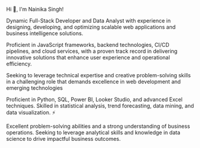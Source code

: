 Hi 👋, I'm Nainika Singh!

Dynamic Full-Stack Developer and Data Analyst with experience in designing, developing, and optimizing scalable web applications and business intelligence solutions. 

Proficient in JavaScript frameworks, backend technologies, CI/CD pipelines, and cloud services, with a proven track record in delivering innovative solutions that enhance user experience and operational efficiency. 

Seeking to leverage technical expertise and creative problem-solving skills in a challenging role that demands excellence in web development and emerging technologies

Proficient in Python, SQL, Power BI, Looker Studio, and advanced Excel techniques. Skilled in statistical analysis, trend forecasting, data mining, and data visualization. ⚡

Excellent problem-solving abilities and a strong understanding of business operations. Seeking to leverage analytical skills and knowledge in data science to drive impactful business outcomes.


<!---
nainikasingh/nainikasingh is a ✨ special ✨ repository because its `README.md` (this file) appears on your GitHub profile.
You can click the Preview link to take a look at your changes.
--->
